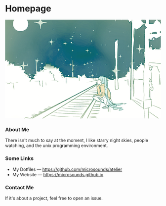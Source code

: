 # Homepage
![header](https://github.com/microsounds/microsounds/raw/master/profile/bg.png)

### About Me
There isn't much to say at the moment, I like starry night skies, people watching, and the unix programming environment.

### Some Links
* My Dotfiles — <https://github.com/microsounds/atelier>
* My Website — <https://microsounds.github.io>

### Contact Me
If it's about a project, feel free to open an issue.

